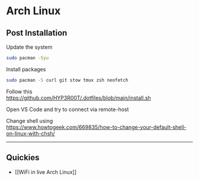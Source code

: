 # Arch Linux

## Post Installation

Update the system

```sh
sudo pacman -Syu
```

Install packages

```sh
sudo pacman -S curl git stow tmux zsh neofetch
```

Follow this  
https://github.com/HYP3R00T/.dotfiles/blob/main/install.sh

Open VS Code and try to connect via remote-host

Change shell using  
https://www.howtogeek.com/669835/how-to-change-your-default-shell-on-linux-with-chsh/

---

## Quickies

- [[WiFi in live Arch Linux]]
